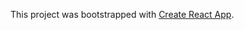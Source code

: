 This project was bootstrapped with [Create React App](https://github.com/facebook/create-react-ape).
